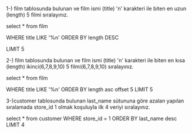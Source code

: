 1-) film tablosunda bulunan ve film ismi (title) 'n' karakteri ile biten en uzun (length) 5
filmi sıralayınız.

select
*
from
film

WHERE title LIKE '%n'
ORDER BY length DESC

LIMIT 5



2-) film tablosunda bulunan ve film ismi (title) 'n' karakteri ile biten en kısa (length) ikinci(6,7,8,9,10) 5 filmi(6,7,8,9,10) sıralayınız.


select
*
from
film

WHERE title LIKE '%n'
ORDER BY length asc
offset 5
LIMIT 5



3-)customer tablosunda bulunan last_name sütununa göre azalan yapılan sıralamada store_id 1 olmak koşuluyla ilk 4 veriyi sıralayınız.

select
*
from
customer
WHERE
store_id = 1
ORDER BY last_name desc
LIMIT 4

